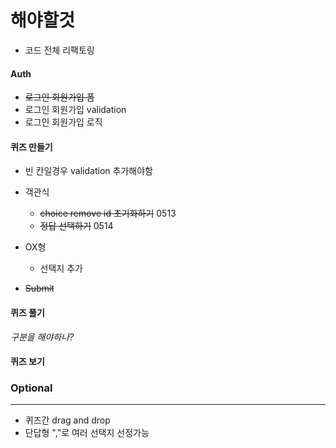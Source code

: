 # 해야할것

- 코드 전체 리팩토링

#### Auth

- ~~로그인 회원가입 폼~~
- 로그인 회원가입 validation
- 로그인 회원가입 로직

#### 퀴즈 만들기

  - 빈 칸일경우 validation 추가해야함


- 객관식
  - ~~choice remove id 초기화하기~~ 0513
  - ~~정답 선택하기~~ 0514
- OX형
  - 선택지 추가
- ~~Submit~~

#### 퀴즈 풀기

*구분을 해야하나?*

#### 퀴즈 보기



### Optional

------

- 퀴즈간 drag and drop
- 단답형 ","로 여러 선택지 선정가능



